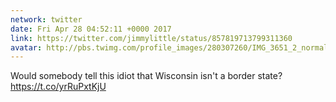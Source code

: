 ```yaml
---
network: twitter
date: Fri Apr 28 04:52:11 +0000 2017
link: https://twitter.com/jimmylittle/status/857819713799311360
avatar: http://pbs.twimg.com/profile_images/280307260/IMG_3651_2_normal.jpg
---
```


Would somebody tell this idiot that Wisconsin isn't a border state? https://t.co/yrRuPxtKjU
